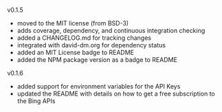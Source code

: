 v0.1.5

- moved to the MIT license (from BSD-3)
- adds coverage, dependency, and continuous integration checking
- added a CHANGELOG.md for tracking changes
- integrated with david-dm.org for dependency status
- added an MIT License badge to README
- added the NPM package version as a badge to README


v0.1.6
- added support for environment variables for the API Keys
- updated the README with details on how to get a free subscription to the Bing APIs
